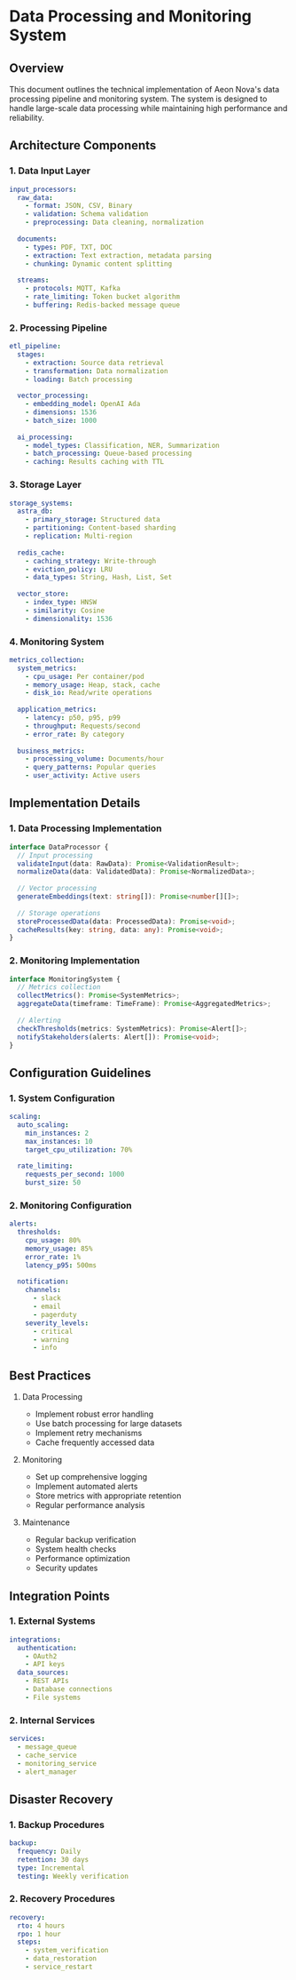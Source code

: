 # Data Processing and Monitoring System

## Overview
This document outlines the technical implementation of Aeon Nova's data processing pipeline and monitoring system. The system is designed to handle large-scale data processing while maintaining high performance and reliability.

## Architecture Components

### 1. Data Input Layer
```yaml
input_processors:
  raw_data:
    - format: JSON, CSV, Binary
    - validation: Schema validation
    - preprocessing: Data cleaning, normalization
  
  documents:
    - types: PDF, TXT, DOC
    - extraction: Text extraction, metadata parsing
    - chunking: Dynamic content splitting
  
  streams:
    - protocols: MQTT, Kafka
    - rate_limiting: Token bucket algorithm
    - buffering: Redis-backed message queue
```

### 2. Processing Pipeline
```yaml
etl_pipeline:
  stages:
    - extraction: Source data retrieval
    - transformation: Data normalization
    - loading: Batch processing
  
  vector_processing:
    - embedding_model: OpenAI Ada
    - dimensions: 1536
    - batch_size: 1000
  
  ai_processing:
    - model_types: Classification, NER, Summarization
    - batch_processing: Queue-based processing
    - caching: Results caching with TTL
```

### 3. Storage Layer
```yaml
storage_systems:
  astra_db:
    - primary_storage: Structured data
    - partitioning: Content-based sharding
    - replication: Multi-region
  
  redis_cache:
    - caching_strategy: Write-through
    - eviction_policy: LRU
    - data_types: String, Hash, List, Set
  
  vector_store:
    - index_type: HNSW
    - similarity: Cosine
    - dimensionality: 1536
```

### 4. Monitoring System
```yaml
metrics_collection:
  system_metrics:
    - cpu_usage: Per container/pod
    - memory_usage: Heap, stack, cache
    - disk_io: Read/write operations
  
  application_metrics:
    - latency: p50, p95, p99
    - throughput: Requests/second
    - error_rate: By category
  
  business_metrics:
    - processing_volume: Documents/hour
    - query_patterns: Popular queries
    - user_activity: Active users
```

## Implementation Details

### 1. Data Processing Implementation
```typescript
interface DataProcessor {
  // Input processing
  validateInput(data: RawData): Promise<ValidationResult>;
  normalizeData(data: ValidatedData): Promise<NormalizedData>;
  
  // Vector processing
  generateEmbeddings(text: string[]): Promise<number[][]>;
  
  // Storage operations
  storeProcessedData(data: ProcessedData): Promise<void>;
  cacheResults(key: string, data: any): Promise<void>;
}
```

### 2. Monitoring Implementation
```typescript
interface MonitoringSystem {
  // Metrics collection
  collectMetrics(): Promise<SystemMetrics>;
  aggregateData(timeframe: TimeFrame): Promise<AggregatedMetrics>;
  
  // Alerting
  checkThresholds(metrics: SystemMetrics): Promise<Alert[]>;
  notifyStakeholders(alerts: Alert[]): Promise<void>;
}
```

## Configuration Guidelines

### 1. System Configuration
```yaml
scaling:
  auto_scaling:
    min_instances: 2
    max_instances: 10
    target_cpu_utilization: 70%
  
  rate_limiting:
    requests_per_second: 1000
    burst_size: 50
```

### 2. Monitoring Configuration
```yaml
alerts:
  thresholds:
    cpu_usage: 80%
    memory_usage: 85%
    error_rate: 1%
    latency_p95: 500ms
  
  notification:
    channels:
      - slack
      - email
      - pagerduty
    severity_levels:
      - critical
      - warning
      - info
```

## Best Practices

1. Data Processing
   - Implement robust error handling
   - Use batch processing for large datasets
   - Implement retry mechanisms
   - Cache frequently accessed data

2. Monitoring
   - Set up comprehensive logging
   - Implement automated alerts
   - Store metrics with appropriate retention
   - Regular performance analysis

3. Maintenance
   - Regular backup verification
   - System health checks
   - Performance optimization
   - Security updates

## Integration Points

### 1. External Systems
```yaml
integrations:
  authentication:
    - OAuth2
    - API keys
  data_sources:
    - REST APIs
    - Database connections
    - File systems
```

### 2. Internal Services
```yaml
services:
  - message_queue
  - cache_service
  - monitoring_service
  - alert_manager
```

## Disaster Recovery

### 1. Backup Procedures
```yaml
backup:
  frequency: Daily
  retention: 30 days
  type: Incremental
  testing: Weekly verification
```

### 2. Recovery Procedures
```yaml
recovery:
  rto: 4 hours
  rpo: 1 hour
  steps:
    - system_verification
    - data_restoration
    - service_restart
```
